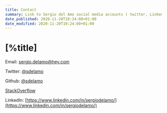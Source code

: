 ```yaml
---
title: Contact
summary: Link to Sergio del Amo social media accounts ( twitter, Linked In), email and phone.
date_published: 2020-11-20T10:24:00+01:00
date_modified: 2020-11-20T10:24:00+01:00
---
```


# [%title]

Email: <a href="mailto:sergio.delamo@hey.com">sergio.delamo@hey.com</a>

Twitter: [@sdelamo](https://twitter.com/sdelamo)

Github: [@sdelamo](https://github.com/sdelamo)

[StackOverflow](https://stackoverflow.com/users/2138/sergio-del-amo)

LinkedIn: [https://www.linkedin.com/in/sergiodelamo/](https://www.linkedin.com/in/sergiodelamo/)
